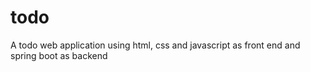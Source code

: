 # todo
A todo web application using html, css and javascript as front end and spring boot as backend
